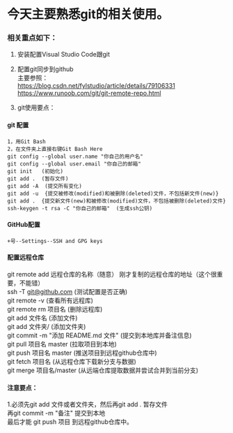 # 今天主要熟悉git的相关使用。
### 相关重点如下：  
1. 安装配置Visual Studio Code跟git
2. 配置git同步到github  
    主要参照：  
    https://blog.csdn.net/fylstudio/article/details/79106331  
    https://www.runoob.com/git/git-remote-repo.html

3. git使用要点：  
#### git 配置
    1，用Git Bash  
    2，在文件夹上直接右键Git Bash Here  
    git config --global user.name "你自己的用户名"  
    git config --global user.email "你自己的邮箱"  
    git init   (初始化)  
    git add .  (暂存文件)  
    git add -A  (提交所有变化) 
    git add -u  {提交被修改(modified)和被删除(deleted)文件，不包括新文件(new)}  
    git add .  {提交新文件(new)和被修改(modified)文件，不包括被删除(deleted)文件}
    ssh-keygen -t rsa -C "你自己的邮箱"  (生成ssh公钥)  

#### GitHub配置  
    +号--Settings--SSH and GPG keys
#### 配置远程仓库
git remote add  远程仓库的名称（随意） 刚才复制的远程仓库的地址（这个很重要，不能错）  
ssh -T git@github.com  (测试配置是否正确)  
git remote -v  (查看所有远程库)  
git remote rm 项目名  (删除远程库)  
git add 文件名     (添加文件)  
git add 文件夹/    (添加文件夹)  
git commit -m "添加 README.md 文件"   (提交到本地库并备注信息)  
git pull 项目名 master  (拉取项目到本地)  
git push 项目名 master  (推送项目到远程github仓库中)  
git fetch 项目名  (从远程仓库下载新分支与数据)  
git merge 项目名/master  (从远端仓库提取数据并尝试合并到当前分支)

#### 注意要点：
1.必须先git add 文件或者文件夹，然后再git add . 暂存文件  
    再git commit -m "备注" 提交到本地  
    最后才能 git push 项目 到远程github仓库中。
